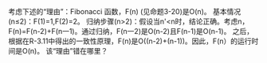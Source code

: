 考虑下述的“理由”：Fibonacci 函数，F(n) (见命题3-20)是O(n)。
基本情况(n≤2)：F(1)=1,F(2)=2。
归纳步骤(n>2)：假设当n'<n时，结论正确。考虑n，F(n)=F(n-2)+F(n一1)。通过归纳，F(n一2)是O(n-2)且F(n-1)是O(n-1)。
之后，根据在R-3.11中得出的一致性原理，F(n)是O((n-2)+(n-1))。因此，F(n）的运行时间是O(n)。
该“理由”错在哪里？
